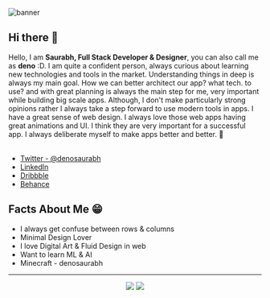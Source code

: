 ![banner](https://media.graphcms.com/CDL2UE0GSD2GBczqjHxb)

## Hi there 👋

Hello, I am **Saurabh, Full Stack Developer & Designer**, you can also call me as **deno** :D. I am quite a confident person, always curious about learning new technologies and tools in the market. Understanding things in deep is always my main goal. How we can better architect our app? what tech. to use? and with great planning is always the main step for me, very important while building big scale apps. Although, I don't make particularly strong opinions rather I always take a step forward to use modern tools in apps. I have a great sense of web design. I always love those web apps having great animations and UI. I think they are very important for a successful app. I always deliberate myself to make apps better and better. 🙂
<br /><br />

* [Twitter - @denosaurabh](https://twitter.com/denosaurabh)
* [LinkedIn](https://linkedin.com/in/denosaurabh)
* [Dribbble](https://dribbble.com/denosaurabh)
* [Behance](https://www.behance.net/denosaurabh)

## Facts About Me 😁

* I always get confuse between rows & columns
* Minimal Design Lover
* I love Digital Art & Fluid Design in web
* Want to learn ML & AI
* Minecraft - denosaurabh

---

<p align="center">
  <img src ="https://github-readme-stats.vercel.app/api?username=denosaurabh&show_icons=true&count_private=true&theme=default&hide_border=true&hide=issues,contribs&include_all_commits=true">
  <img src ="https://github-readme-stats.vercel.app/api/top-langs/?username=denosaurabh&layout=compact&hide_border=true&langs_count=10&hide=jupyter%20notebook,tex,Objective-C,Kotlin,Swift">
</p>
